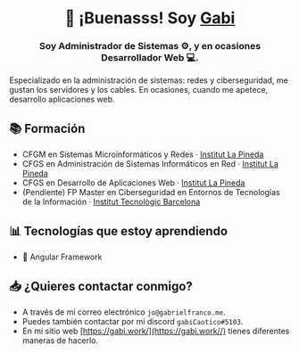 <h1 align="center">
👋 ¡Buenasss! Soy <a href="https://gabi.work/" target="_blank">Gabi</a>
</h1>

<h3 align="center">
Soy Administrador de Sistemas ⚙️, y en ocasiones Desarrollador Web 💻.
</h3>

Especializado en la administración de sistemas: redes y ciberseguridad, me gustan los servidores y los cables. En ocasiones, cuando me apetece, desarrollo aplicaciones web.

## 📚 Formación
- CFGM en Sistemas Microinformáticos y Redes · [Institut La Pineda](http://inslapineda.cat)
- CFGS en Administración de Sistemas Informáticos en Red · [Institut La Pineda](http://inslapineda.cat)
- CFGS en Desarrollo de Aplicaciones Web · [Institut La Pineda](http://inslapineda.cat)
- (Pendiente) FP Master en Ciberseguridad en Entornos de Tecnologías de la Información · [Institut Tecnològic Barcelona](https://www.itb.cat/)

## 📊 Tecnologías que estoy aprendiendo
- 📲 Angular Framework

## 📥 ¿Quieres contactar conmigo?
- A través de mi correo electrónico `jo@gabrielfranco.me`.
- Puedes también contactar por mi discord `gabiCaotico#5103`.
- En mi sitio web [https://gabi.work/](https://gabi.work//) tienes diferentes maneras de hacerlo.
